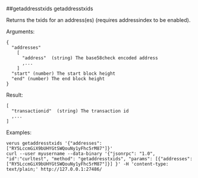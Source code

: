 ##getaddresstxids
getaddresstxids

Returns the txids for an address(es) (requires addressindex to be enabled).

Arguments:
```
{
  "addresses"
    [
      "address"  (string) The base58check encoded address
      ,...
    ]
  "start" (number) The start block height
  "end" (number) The end block height
}
```

Result:
```
[
  "transactionid"  (string) The transaction id
  ,...
]
```

Examples:
```
verus getaddresstxids '{"addresses": ["RY5LccmGiX9bUHYGtSWQouNy1yFhc5rM87"]}'
curl --user myusername --data-binary '{"jsonrpc": "1.0", "id":"curltest", "method": "getaddresstxids", "params": [{"addresses": ["RY5LccmGiX9bUHYGtSWQouNy1yFhc5rM87"]}] }' -H 'content-type: text/plain;' http://127.0.0.1:27486/
```
